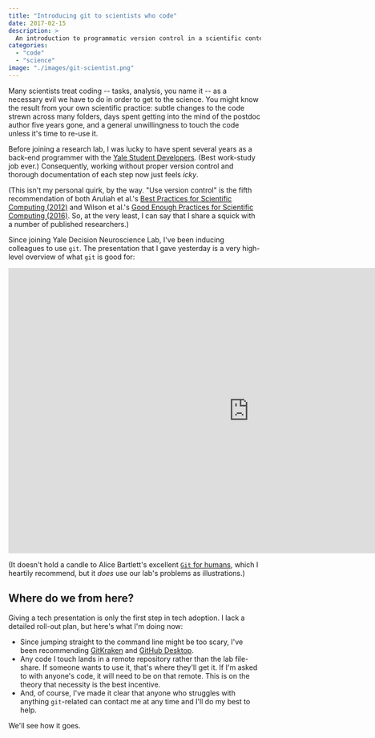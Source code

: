 ```yaml
---
title: "Introducing git to scientists who code"
date: 2017-02-15
description: >
  An introduction to programmatic version control in a scientific context.
categories:
  - "code"
  - "science"
image: "./images/git-scientist.png"
---
```


Many scientists treat coding -- tasks, analysis, you name it -- as a necessary evil we have to do in order to get to the science. You might know the result from your own scientific practice: subtle changes to the code strewn across many folders, days spent getting into the mind of the postdoc author five years gone, and a general unwillingness to touch the code unless it's time to re-use it.

Before joining a research lab, I was lucky to have spent several years as a back-end programmer with the [Yale Student Developers](https://yalestc.github.io/). (Best work-study job ever.) Consequently, working without proper version control and thorough documentation of each step now just feels _icky_.

(This isn't my personal quirk, by the way. "Use version control" is the fifth recommendation of both Aruliah et al.'s [Best Practices for Scientific Computing (2012)](http://arxiv.org/pdf/1210.0530v1.pdf) and Wilson et al.'s [Good Enough Practices for Scientific Computing (2016)](https://arxiv.org/abs/1609.00037). So, at the very least, I can say that I share a squick with a number of published researchers.)

Since joining Yale Decision Neuroscience Lab, I've been inducing colleagues to use `git`. The presentation that I gave yesterday is a very high-level overview of what `git` is good for:

<iframe src="https://docs.google.com/presentation/d/1u0_7L4CmTy0FP_vGAJMq8j9KvW6BndXIXQqTJqzQzdc/embed?start=false&amp;loop=true&amp;delayms=5000" frameborder="0" width="960" height="569" allowfullscreen="true" mozallowfullscreen="true" webkitallowfullscreen="true"></iframe>

(It doesn't hold a candle to Alice Bartlett's excellent [`Git` for humans](https://speakerdeck.com/alicebartlett/git-for-humans), which I heartily recommend, but it _does_ use our lab's problems as illustrations.)

## Where do we from here?

Giving a tech presentation is only the first step in tech adoption. I lack a detailed roll-out plan, but here's what I'm doing now:

- Since jumping straight to the command line might be too scary, I've been recommending [GitKraken](https://www.gitkraken.com/) and [GitHub Desktop](https://desktop.github.com/).
- Any code I touch lands in a remote repository rather than the lab file-share. If someone wants to use it, that's where they'll get it. If I'm asked to with anyone's code, it will need to be on that remote. This is on the theory that necessity is the best incentive.
- And, of course, I've made it clear that anyone who struggles with anything `git`\-related can contact me at any time and I'll do my best to help.

We'll see how it goes.
